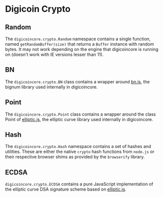 # Digicoin Crypto

## Random
The `digicoincore.crypto.Random` namespace contains a single function, named `getRandomBuffer(size)` that returns a `Buffer` instance with random bytes. It may not work depending on the engine that digicoincore is running on (doesn't work with IE versions lesser than 11).

## BN
The `digicoincore.crypto.BN` class contains a wrapper around [bn.js](https://github.com/indutny/bn.js), the bignum library used internally in digicoincore.

## Point
The `digicoincore.crypto.Point` class contains a wrapper around the class Point of [elliptic.js](https://github.com/indutny/elliptic), the elliptic curve library used internally in digicoincore.

## Hash
The `digicoincore.crypto.Hash` namespace contains a set of hashes and utilities. These are either the native `crypto` hash functions from `node.js` or their respective browser shims as provided by the `browserify` library.

## ECDSA
`digicoincore.crypto.ECDSA` contains a pure JavaScript implementation of the elliptic curve DSA signature scheme based on [elliptic.js](https://github.com/indutny/elliptic).
